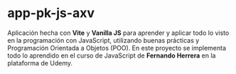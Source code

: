 # app-pk-js-axv
Aplicación hecha con **Vite** y **Vanilla JS** para aprender y aplicar todo lo visto en la programación con JavaScript, utilizando buenas prácticas y Programación Orientada a Objetos (POO). En este proyecto se implementa todo lo aprendido en el curso de JavaScript de **Fernando Herrera** en la plataforma de Udemy.
